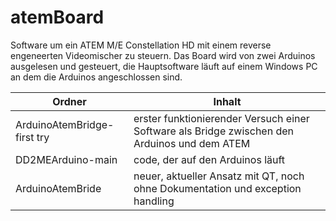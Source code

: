 # atemBoard
Software um ein ATEM M/E Constellation HD mit einem reverse engeneerten Videomischer zu steuern.
Das Board wird von zwei Arduinos ausgelesen und gesteuert, die Hauptsoftware läuft auf einem Windows PC an dem die Arduinos angeschlossen sind.

| Ordner  | Inhalt |
| ------------- | ------------- |
| ArduinoAtemBridge-first try  | erster funktionierender Versuch einer Software als Bridge zwischen den Arduinos und dem ATEM  |
| DD2MEArduino-main  | code, der auf den Arduinos läuft  |
| ArduinoAtemBride | neuer, aktueller Ansatz mit QT, noch ohne Dokumentation und exception handling |

